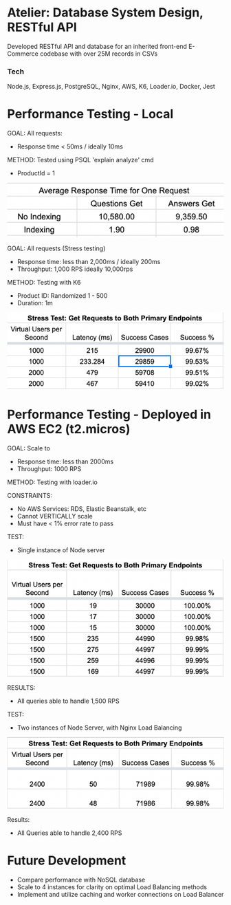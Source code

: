 # Atelier: Database System Design, RESTful API
Developed RESTful API and database for an inherited front-end E-Commerce codebase with over 25M records in CSVs

### Tech

Node.js, Express.js, PostgreSQL, Nginx, AWS, K6, Loader.io, Docker, Jest

# Performance Testing - Local
GOAL: All requests:
- Response time < 50ms / ideally 10ms

METHOD: Tested using PSQL 'explain analyze' cmd
- ProductId = 1

![alt text](./Stress-Test/singleRequest.png)


GOAL: All requests (Stress testing)
- Response time: less than 2,000ms / ideally 200ms
- Throughput: 1,000 RPS ideally 10,000rps

METHOD: Testing with K6
- Product ID: Randomized 1 - 500
- Duration: 1m

![alt text](./Stress-Test/K6-Local.png)

# Performance Testing - Deployed in AWS EC2 (t2.micros)
GOAL: Scale to
- Response time: less than 2000ms
- Throughput: 1000 RPS

METHOD: Testing with loader.io

CONSTRAINTS:
- No AWS Services: RDS, Elastic Beanstalk, etc
- Cannot VERTICALLY scale
- Must have < 1% error rate to pass

TEST:
- Single instance of Node server

![alt text](./Stress-Test/Deployed-One-Server.png)

RESULTS:
- All queries able to handle 1,500 RPS


TEST:
- Two instances of Node Server, with Nginx Load Balancing

![alt text](./Stress-Test/with-LB.png)

Results:
- All Queries able to handle 2,400 RPS



# Future Development
- Compare performance with NoSQL database
- Scale to 4 instances for clarity on optimal Load Balancing methods
- Implement and utilize caching and worker connections on Load Balancer
